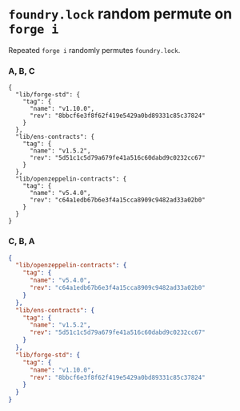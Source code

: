 # `foundry.lock` random permute on `forge i`

Repeated `forge i` randomly permutes `foundry.lock`.

### A, B, C
```
{
  "lib/forge-std": {
    "tag": {
      "name": "v1.10.0",
      "rev": "8bbcf6e3f8f62f419e5429a0bd89331c85c37824"
    }
  },
  "lib/ens-contracts": {
    "tag": {
      "name": "v1.5.2",
      "rev": "5d51c1c5d79a679fe41a516c60dabd9c0232cc67"
    }
  },
  "lib/openzeppelin-contracts": {
    "tag": {
      "name": "v5.4.0",
      "rev": "c64a1edb67b6e3f4a15cca8909c9482ad33a02b0"
    }
  }
}
```

### C, B, A

```json
{
  "lib/openzeppelin-contracts": {
    "tag": {
      "name": "v5.4.0",
      "rev": "c64a1edb67b6e3f4a15cca8909c9482ad33a02b0"
    }
  },
  "lib/ens-contracts": {
    "tag": {
      "name": "v1.5.2",
      "rev": "5d51c1c5d79a679fe41a516c60dabd9c0232cc67"
    }
  },
  "lib/forge-std": {
    "tag": {
      "name": "v1.10.0",
      "rev": "8bbcf6e3f8f62f419e5429a0bd89331c85c37824"
    }
  }
}
```